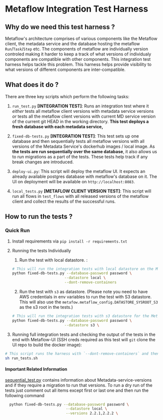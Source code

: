 # Metaflow Integration Test Harness

## Why do we need this test harness ?

Metaflow's architecture comprises of various components like the Metaflow client, the metadata service and the database hosting the metaflow `Run`/`Task`/`Step` etc. The components of metaflow are individually version controled making it harder to keep a track of what versions of individualy components are compatible with other components. This integration test harness helps tackle this problem. This harness helps provide visibility to what versions of different components are inter-compatible.

## What does it do ? 

There are three key scripts which perform the following tasks: 

1. `run_test.py` **[INTEGRATION TEST]**: Runs an integration test where it _either_ tests all metaflow client versions with metadata service versions _or_ tests all the metaflow client versions with current MD service version of the current git HEAD in the working directory. **This test deploys a fresh database with each metadata service,**

2. `fixed-db-tests.py` **[INTEGRATION TEST]**: This test sets up one database and then sequentially tests all metaflow versions with all versions of the Metadata Service's dockerhub images / local image. As **the tests are run sequentially over the same database**, it also allows us to run migrations as a part of the tests. These tests help track if any break changes are introduced.

3. `deploy-ui.py`: This script will deploy the metaflow UI. It expects an already available postgres database with metaflow's database on it. The UI on deployment will be available on `http://localhost:8083`. 

4. `local_tests.py` **[METAFLOW CLIENT VERSION TEST]**: This script will run all flows in `test_flows` with all released versions of the metaflow client and collect the results of the successful runs. 

## How to run the tests ? 

### Quick Run 

1. Install requirements via `pip install -r requirements.txt`

2. Running the tests Individually 
    1. Run the test with local datastore. :

    ```sh
    # This will run the integration tests with local datastore on the MF client. After completion of tests the *last* md service and postgres containers wont be deleted. 
    python fixed-db-tests.py --database-password password \
                            --datastore local \
                            --dont-remove-containers
    ```

    2. Run the test with `s3` as datastore. (Please note you need to have AWS credentials in env variables to run the test with S3 datastore. This will also use the `metafow.metaflow_config.DATASTORE_SYSROOT_S3` as the s3 root in the tests.)
    ```sh
    # This will run the integration tests with s3 datastore for the Metaflow client and will finally delete all containers. 
    python fixed-db-tests.py --database-password password \
                            --datastore s3 \
    ```

3. Running full integration tests and checking the output of the tests in the end with Metaflow-UI (SSH creds required as this test will `git` clone the UI repo to build the docker image):

```sh
# This script runs the harness with `--dont-remove-containers` and then deploys the UI from Netflix/metaflow-ui repo. 
sh run_tests.sh
``` 



#### Important Related Information 

[sequential_test.py](./sequential_test.py) contains information about Metadata-service-versions and if they require a migration to run that versions. To run a dry run of the tests just comment out all items except first or last one and then run the following command 
```sh
  python fixed-db-tests.py --database-password password \
                            --datastore local \
                            --versions 2.2.1,2.2.2 \
                            
```

